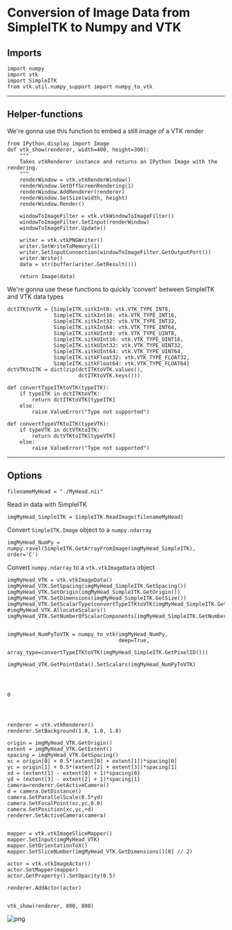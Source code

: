 
# Conversion of Image Data from SimpleITK to Numpy and VTK

## Imports


    import numpy
    import vtk
    import SimpleITK
    from vtk.util.numpy_support import numpy_to_vtk

---

## Helper-functions

We're gonna use this function to embed a still image of a VTK render


    from IPython.display import Image
    def vtk_show(renderer, width=400, height=300):
        """
        Takes vtkRenderer instance and returns an IPython Image with the rendering.
        """
        renderWindow = vtk.vtkRenderWindow()
        renderWindow.SetOffScreenRendering(1)
        renderWindow.AddRenderer(renderer)
        renderWindow.SetSize(width, height)
        renderWindow.Render()
         
        windowToImageFilter = vtk.vtkWindowToImageFilter()
        windowToImageFilter.SetInput(renderWindow)
        windowToImageFilter.Update()
         
        writer = vtk.vtkPNGWriter()
        writer.SetWriteToMemory(1)
        writer.SetInputConnection(windowToImageFilter.GetOutputPort())
        writer.Write()
        data = str(buffer(writer.GetResult()))
        
        return Image(data)

We're gonna use these functions to quickly 'convert' between SimpleITK and VTK
data types


    dctITKtoVTK = {SimpleITK.sitkInt8: vtk.VTK_TYPE_INT8,
                   SimpleITK.sitkInt16: vtk.VTK_TYPE_INT16,
                   SimpleITK.sitkInt32: vtk.VTK_TYPE_INT32,
                   SimpleITK.sitkInt64: vtk.VTK_TYPE_INT64,
                   SimpleITK.sitkUInt8: vtk.VTK_TYPE_UINT8,
                   SimpleITK.sitkUInt16: vtk.VTK_TYPE_UINT16,
                   SimpleITK.sitkUInt32: vtk.VTK_TYPE_UINT32,
                   SimpleITK.sitkUInt64: vtk.VTK_TYPE_UINT64,
                   SimpleITK.sitkFloat32: vtk.VTK_TYPE_FLOAT32,
                   SimpleITK.sitkFloat64: vtk.VTK_TYPE_FLOAT64}
    dctVTKtoITK = dict(zip(dctITKtoVTK.values(), 
                           dctITKtoVTK.keys()))
    
    def convertTypeITKtoVTK(typeITK):
        if typeITK in dctITKtoVTK:
            return dctITKtoVTK[typeITK]
        else:
            raise ValueError("Type not supported")
    
    def convertTypeVTKtoITK(typeVTK):
        if typeVTK in dctVTKtoITK:
            return dctVTKtoITK[typeVTK]
        else:
            raise ValueError("Type not supported")

---

## Options


    filenameMyHead = "./MyHead.nii"

Read in data with SimpleITK


    imgMyHead_SimpleITK = SimpleITK.ReadImage(filenameMyHead)

Convert `SimpleITK.Image` object to a `numpy.ndarray`


    imgMyHead_NumPy = numpy.ravel(SimpleITK.GetArrayFromImage(imgMyHead_SimpleITK), order='C')

Convert `numpy.ndarray` to a `vtk.vtkImageData` object


    imgMyHead_VTK = vtk.vtkImageData()
    imgMyHead_VTK.SetSpacing(imgMyHead_SimpleITK.GetSpacing())
    imgMyHead_VTK.SetOrigin(imgMyHead_SimpleITK.GetOrigin())
    imgMyHead_VTK.SetDimensions(imgMyHead_SimpleITK.GetSize())
    imgMyHead_VTK.SetScalarType(convertTypeITKtoVTK(imgMyHead_SimpleITK.GetPixelID()))
    #imgMyHead_VTK.AllocateScalars()
    imgMyHead_VTK.SetNumberOfScalarComponents(imgMyHead_SimpleITK.GetNumberOfComponentsPerPixel())


    imgMyHead_NumPyToVTK = numpy_to_vtk(imgMyHead_NumPy, 
                                        deep=True, 
                                        array_type=convertTypeITKtoVTK(imgMyHead_SimpleITK.GetPixelID()))
    
    imgMyHead_VTK.GetPointData().SetScalars(imgMyHead_NumPyToVTK)




    0




    renderer = vtk.vtkRenderer()
    renderer.SetBackground(1.0, 1.0, 1.0)
    
    origin = imgMyHead_VTK.GetOrigin()
    extent = imgMyHead_VTK.GetExtent()
    spacing = imgMyHead_VTK.GetSpacing()
    xc = origin[0] + 0.5*(extent[0] + extent[1])*spacing[0]
    yc = origin[1] + 0.5*(extent[2] + extent[3])*spacing[1]
    xd = (extent[1] - extent[0] + 1)*spacing[0]
    yd = (extent[3] - extent[2] + 1)*spacing[1]
    camera=renderer.GetActiveCamera()
    d = camera.GetDistance()
    camera.SetParallelScale(0.5*yd)
    camera.SetFocalPoint(xc,yc,0.0)
    camera.SetPosition(xc,yc,+d)
    renderer.SetActiveCamera(camera)


    mapper = vtk.vtkImageSliceMapper()
    mapper.SetInput(imgMyHead_VTK)
    mapper.SetOrientationToX()
    mapper.SetSliceNumber(imgMyHead_VTK.GetDimensions()[0] // 2)
    
    actor = vtk.vtkImageActor()
    actor.SetMapper(mapper)
    actor.GetProperty().SetOpacity(0.5)
    
    renderer.AddActor(actor)


    vtk_show(renderer, 800, 800)




![png](ConvertSimpleITKtoVTK_files/ConvertSimpleITKtoVTK_21_0.png)




    
